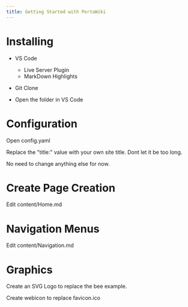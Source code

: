 ```yaml
---
title: Getting Started with PortaWiki
---
```


Installing
==========

* VS Code
    * Live Server Plugin
    * MarkDown Highlights

* Git Clone 

* Open the folder in VS Code

Configuration
=============

Open config.yaml 

Replace the "title:" value with your own site title. Dont let it be too long. 

No need to change anything else for now.

Create Page Creation
=============

Edit content/Home.md

Navigation Menus
================

Edit content/Navigation.md

Graphics
========

Create an SVG Logo to replace the bee example.

Create webicon to replace favicon.ico







